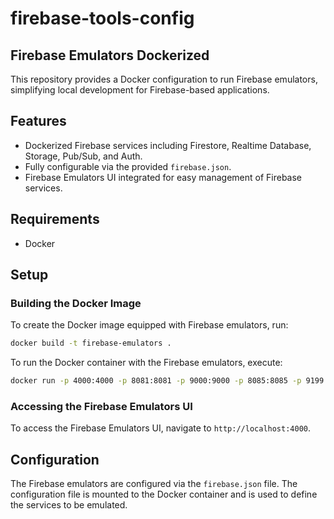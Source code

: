 # firebase-tools-config

## Firebase Emulators Dockerized

This repository provides a Docker configuration to run Firebase emulators, simplifying local development for
Firebase-based applications.

## Features

- Dockerized Firebase services including Firestore, Realtime Database, Storage, Pub/Sub, and Auth.
- Fully configurable via the provided `firebase.json`.
- Firebase Emulators UI integrated for easy management of Firebase services.

## Requirements

- Docker

## Setup

### Building the Docker Image

To create the Docker image equipped with Firebase emulators, run:

```bash
docker build -t firebase-emulators .
```

To run the Docker container with the Firebase emulators, execute:

```bash
docker run -p 4000:4000 -p 8081:8081 -p 9000:9000 -p 8085:8085 -p 9199:9199 -p 9099:9099 firebase-emulators
```

### Accessing the Firebase Emulators UI

To access the Firebase Emulators UI, navigate to `http://localhost:4000`.

## Configuration

The Firebase emulators are configured via the `firebase.json` file. The configuration file is mounted to the Docker container
and is used to define the services to be emulated.
